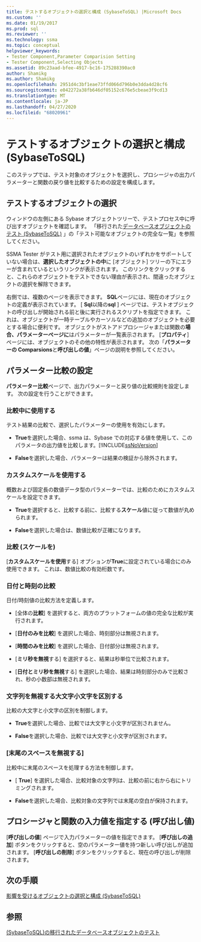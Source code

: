 ```yaml
---
title: テストするオブジェクトの選択と構成 (SybaseToSQL) |Microsoft Docs
ms.custom: ''
ms.date: 01/19/2017
ms.prod: sql
ms.reviewer: ''
ms.technology: ssma
ms.topic: conceptual
helpviewer_keywords:
- Tester Component,Parameter Comparision Setting
- Tester Component,Selecting Objects
ms.assetid: 89c23aad-bfee-4917-bc16-175288390ac0
author: Shamikg
ms.author: Shamikg
ms.openlocfilehash: 2951d4c3bf1eae73ffd066d796b0e3dda4d28cf6
ms.sourcegitcommit: e042272a38fb646df05152c676e5cbeae3f9cd13
ms.translationtype: MT
ms.contentlocale: ja-JP
ms.lasthandoff: 04/27/2020
ms.locfileid: "68020961"
---
```

# <a name="selecting-and-configuring-objects-to-test-sybasetosql"></a>テストするオブジェクトの選択と構成 (SybaseToSQL)
このステップでは、テスト対象のオブジェクトを選択し、プロシージャの出力パラメーターと関数の戻り値を比較するための設定を構成します。  
  
## <a name="selection-of-objects-to-test"></a>テストするオブジェクトの選択  
ウィンドウの左側にある Sybase オブジェクトツリーで、テストプロセス中に呼び出すオブジェクトを確認します。 「移行された[データベースオブジェクトのテスト &#40;SybaseToSQL&#41;](../../ssma/sybase/testing-migrated-database-objects-sybasetosql.md) 」の「テスト可能なオブジェクトの完全な一覧」を参照してください。  
  
SSMA Tester がテスト用に選択されたオブジェクトのいずれかをサポートしていない場合は、**選択したオブジェクトの中**に [オブジェクト] ツリーの下にエラーが含まれているというリンクが表示されます。 このリンクをクリックすると、これらのオブジェクトをテストできない理由が表示され、間違ったオブジェクトの選択を解除できます。  
  
右側では、複数のページを表示できます。 **SQL**ページには、現在のオブジェクトの定義が表示されています。 [ **Sql**以降の**sql** ] ページでは、テストオブジェクトの呼び出しが開始される前と後に実行されるスクリプトを指定できます。 これは、オブジェクトが一時テーブルやカーソルなどの追加のオブジェクトを必要とする場合に便利です。 オブジェクトがストアドプロシージャまたは関数の**場合、パラメーターページに**はパラメーターが一覧表示されます。 [**プロパティ**] ページには、オブジェクトのその他の特性が表示されます。 次の「**パラメーターの Comparsions**と**呼び出しの値**」ページの説明を参照してください。  
  
## <a name="parameter-comparison-settings"></a>パラメーター比較の設定  
**パラメーター比較**ページで、出力パラメーターと戻り値の比較規則を設定します。 次の設定を行うことができます。  
  
### <a name="use-during-comparisons"></a>比較中に使用する  
テスト結果の比較で、選択したパラメーターの使用を有効にします。  
  
-   **True**を選択した場合、ssma は、Sybase での対応する値を使用して、このパラメータの出力値を比較します。[!INCLUDE[ssNoVersion](../../includes/ssnoversion-md.md)]  
  
-   **False**を選択した場合、パラメーターは結果の検証から除外されます。  
  
### <a name="use-custom-scale"></a>カスタムスケールを使用する  
概数および固定長の数値データ型のパラメーターでは、比較のためにカスタムスケールを設定できます。  
  
-   **True**を選択すると、比較する前に、比較する**スケール**値に従って数値が丸められます。  
  
-   **False**を選択した場合は、数値比較が正確になります。  
  
### <a name="comparing-scale"></a>比較 (スケールを)  
[**カスタムスケールを使用**する] オプションが**True**に設定されている場合にのみ使用できます。 これは、数値比較の有効桁数です。  
  
### <a name="date-time-comparing"></a>日付と時刻の比較  
日付/時刻値の比較方法を定義します。  
  
-   [全体の**比較**] を選択すると、両方のプラットフォームの値の完全な比較が実行されます。  
  
-   [**日付のみを比較**] を選択した場合、時刻部分は無視されます。  
  
-   [**時間のみを比較**] を選択した場合、日付部分は無視されます。  
  
-   [**ミリ秒を無視**する] を選択すると、結果は秒単位で比較されます。  
  
-   [**日付とミリ秒を無視**する] を選択した場合、結果は時刻部分のみで比較され、秒の小数部は無視されます。  
  
### <a name="ignore-strings-case"></a>文字列を無視する大文字小文字を区別する  
比較の大文字と小文字の区別を制御します。  
  
-   **True**を選択した場合、比較では大文字と小文字が区別されません。  
  
-   **False**を選択した場合、比較では大文字と小文字が区別されます。  
  
### <a name="ignore-trailing-spaces"></a>[末尾のスペースを無視する]  
比較中に末尾のスペースを処理する方法を制御します。  
  
-   [ **True**] を選択した場合、比較対象の文字列は、比較の前に右から右にトリミングされます。  
  
-   **False**を選択した場合、比較対象の文字列では末尾の空白が保持されます。  
  
## <a name="specify-input-values-for-procedures-and-functions-call-values"></a>プロシージャと関数の入力値を指定する (呼び出し値)  
[**呼び出しの値**] ページで入力パラメーターの値を指定できます。 [**呼び出しの追加**] ボタンをクリックすると、空のパラメーター値を持つ新しい呼び出しが追加されます。 [**呼び出しの削除**] ボタンをクリックすると、現在の呼び出しが削除されます。  
  
## <a name="next-step"></a>次の手順  
[影響を受けるオブジェクトの選択と構成 &#40;SybaseToSQL&#41;](../../ssma/sybase/selecting-and-configuring-affected-objects-sybasetosql.md)  
  
## <a name="see-also"></a>参照  
[&#40;SybaseToSQL&#41;の移行されたデータベースオブジェクトのテスト](../../ssma/sybase/testing-migrated-database-objects-sybasetosql.md)  
  
